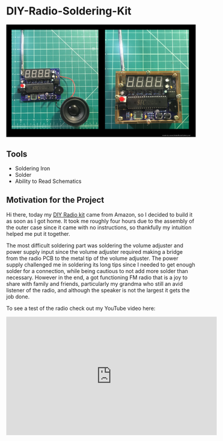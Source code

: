 # DIY-Radio-Soldering-Kit

<img src="DIYRadio.png">

<h2>Tools</h2>
<ul>
  <li>Soldering Iron</li>
  <li>Solder</li>
  <li>Ability to Read Schematics</li>
</ul>  

<h2>Motivation for the Project</h2>
Hi there, today my <a href="https://www.amazon.com/MiOYOOW-Soldering-Adjustable-87-108MHz-Education/dp/B08RXQDNL6/ref=sr_1_5?dchild=1&keywords=diy+radio+kit&qid=1628030975&sr=8-5">DIY Radio kit</a> came from Amazon, so I decided to build it as soon as I got home. It took me roughly four hours due to the assembly of the outer case since it came with no instructions, so thankfully my intuition helped me put it together. 

The most difficult soldering part was soldering the volume adjuster and power supply input since the volume adjuster required making a bridge from the radio PCB to the metal tip of the volume adjuster. The power supply challenged me in soldering its long tips since I needed to get enough solder for a connection, while being cautious to not add more solder than necessary. However in the end, a got functioning FM radio that is a joy to share with family and friends, particularly my grandma who still an avid listener of the radio, and although the speaker is not the largest it gets the job done.

To see a test of the radio check out my YouTube video here:

<iframe width="560" height="315" src="https://www.youtube.com/embed/1k571OwCdPE" title="YouTube video player" frameborder="0" allow="accelerometer; autoplay; clipboard-write; encrypted-media; gyroscope; picture-in-picture" allowfullscreen></iframe>
